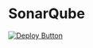 # SonarQube

[![Deploy Button](http://azuredeploy.net/deploybutton.png)](https://portal.azure.com/#create/Microsoft.Template/uri/https%3A%2F%2Fraw.githubusercontent.com%2FVKarthik91%2FSonarQube%2Fmaster%2Fazuredeploy.json)